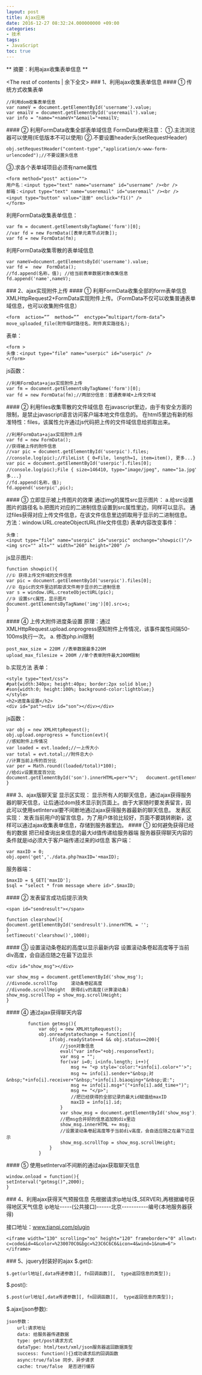 ```yaml
---
layout: post
title: Ajax应用
date: 2016-12-27 08:32:24.000000000 +09:00
categories:
- 技术
tags:
- JavaScript
toc: true
---
```

**
摘要：利用ajax收集表单信息
**
<!-- more -->
<The rest of contents | 余下全文>
### 1、利用ajax收集表单信息
#### ① 传统方式收集表单
```
//利用dom收集表单信息
var nameV = document.getElementById('username').value;
var emailV = document.getElementById('useremail').value;
var info = "name="+nameV+"&email="+emailV;
```
#### ② 利用FormData收集全部表单域信息
FormData使用注意：
①.主流浏览器可以使用(IE低版本不可以使用)
②.不要设置header头(setRequestHeader)
```
obj.setRequestHeader("content-type","application/x-www-form-urlencoded");//不要设置头信息
```
③.求各个表单域项目必须有name属性
```
<form method="post" action="">
用户名：<input type="text" name="username" id="username" /><br />
邮箱：<input type="text" name="useremail" id="useremail" /><br />
<input type="button" value="注册" onclick="f1()" />
</form>
```
利用FormData收集表单信息：
```
var fm = document.getElementsByTagName('form')[0];
//var fd = new FormData([表单元素节点对象]);
var fd = new FormData(fm);
```
利用FormData收集零散的表单域信息
```
var nameV=document.getElementsById('username').value;
var fd =  new  FormData();
//fd.append(名称，值); //给当前表单数据对象收集信息
fd.append('name',nameV);
```
### 2、ajax实现附件上传
#### ① 利用FormData收集全部的form表单信息
XMLHttpRequest2+FormData实现附件上传。（FormData不仅可以收集普通表单域信息，也可以收集附件信息）
```
<form  action=””  method=””  enctype=”multipart/form-data”>
move_uploaded_file(附件临时路径名，附件真实路径名);
```
表单：
```
<form >
头像：<input type="file" name="userpic" id="userpic" />
</form>
```
js函数：
```
//利用FormData+ajax实现附件上传
var fm = document.getElementsByTagName('form')[0];
var fd = new FormData(fm);//两部分信息：普通表单域+上传文件域
```
#### ② 利用files收集零散的文件域信息
在javascript里边，由于有安全方面的限制，是禁止javascript语言访问客户端本地文件信息的。
在html5里边有新的标准特性：files，该属性允许通过js代码把上传的文件域信息给抓取出来。
```
//利用FormData+ajax实现附件上传
var fd = new FormData();
//获得被上传的附件信息
//var pic = document.getElementById('userpic').files;
//console.log(pic);//FileList { 0=File, length=1, item=item(), 更多...}
var pic = document.getElementById('userpic').files[0];
//console.log(pic);File { size=146410, type="image/jpeg", name="1a.jpg", 更多...}
//fd.append(名称，值);
fd.append('userpic',pic);
```
#### ③ 立即显示被上传图片的效果
通过img的属性src显示图片：
a.给src设置图片的路径名
b.把图片对应的二进制信息设置到src属性里边，同样可以显示。
通过files获得对应上传文件信息，在该文件信息里边抓取用于显示的二进制信息。
方法：window.URL.createObjectURL(file文件信息)
表单内容改变事件：
```
头像：<input type="file" name="userpic" id="userpic" onchange="showpic()"/>
<img src="" alt="" width="260" height="200" />
```
js显示图片:
```
function showpic(){
//① 获得上传文件域的文件信息
var pic = document.getElementById('userpic').files[0];
//② 在pic的文件里边抓取该文件用于显示的二进制信息
var s = window.URL.createObjectURL(pic);
//③ 设置src属性，显示图片
document.getElementsByTagName('img')[0].src=s;
}

```

#### ④ 上传大附件进度条设置
原理：通过XMLHttpRequest.upload.onprogress感知附件上传情况，该事件属性间隔50-100ms执行一次。
a. 修改php.ini限制
```
post_max_size = 220M //表单数据最多220M
upload_max_filesize = 200M //单个表单附件最大200M限制
```
b.实现方法
表单：
```
<style type="text/css">
#pat{width:340px; height:40px; border:2px solid blue;}
#son{width:0; height:100%; background-color:lightblue;}
</style>
<h2>进度条设置</h2>
<div id="pat"><div id="son"></div></div>
```


js函数：
```
var obj = new XMLHttpRequest();
obj.upload.onprogress = function(evt){
//感知附件上传情况
var loaded = evt.loaded;//一上传大小
var total = evt.total;//附件总大小
//计算当前上传的百分比
var per = Math.round((loaded/total)*100);
//给div设置宽度百分比
document.getElementById('son').innerHTML=per+"%";   document.getElementById('son').style.width=per+"%";
}
```

### 3、ajax版聊天室
显示区实现：
显示所有人的聊天信息，通过ajax获得服务器的聊天信息，让后通过dom技术显示到页面上。由于大家随时要发表留言，因此可以使用setInterval要不间断地通过ajax获得服务器最新的聊天信息。
发表区实现：
发表当前用户的留言信息，为了用户体验比较好，页面不要跳转刷新，这样可以通过ajax收集表单信息，存储到服务器里边。
#### ① 如何避免获得已经有的数据
把已经查询出来信息的最大id值传递给服务器端
服务器获得聊天内容的条件就是id必须大于客户端传递过来的id信息
客户端：
```
var maxID = 0;
obj.open('get','./data.php?maxID='+maxID);
```
服务器端：
```
$maxID = $_GET['maxID'];
$sql = "select * from message where id>".$maxID;
```

#### ② 发表留言成功后提示消失
```
<span id="sendresult"></span>
```
```
function clearshow(){
document.getElementById('sendresult').innerHTML = '';
}
setTimeout('clearshow()',1000);
```

#### ③ 设置滚动条卷起的高度以显示最新内容
设置滚动条卷起高度等于当前div高度，会自适应随之在最下边显示
```
<div id="show_msg"></div>
```
```
var show_msg = document.getElementById('show_msg');
//divnode.scrollTop     滚动条卷起高度
//divnode.scrollHeight  获得div的高度(计算滚动条)
show_msg.scrollTop = show_msg.scrollHeight;
}
```
#### ④ 通过ajax获得聊天内容
```
        function getmsg(){
            var obj = new XMLHttpRequest();
            obj.onreadystatechange = function(){
                if(obj.readyState==4 && obj.status==200){
                    //json对象信息
                    eval("var info="+obj.responseText);
                    var msg = "";
                    for(var i=0; i<info.length; i++){
                        msg += "<p style='color:"+info[i].color+"'>";
                        msg += info[i].sender+"&nbsp;对&nbsp;"+info[i].receiver+"&nbsp;"+info[i].biaoqing+"&nbsp;说:";
                        msg += info[i].msg+"("+info[i].add_time+")";
                        msg += "</p>";
                        //把已经获得的全部记录的最大id赋值给maxID
                        maxID = info[i].id;
                    }
                    var show_msg = document.getElementById('show_msg');
                    //把msg合并好的信息追加到div里边
                    show_msg.innerHTML += msg;             
                    //设置滚动条卷起高度等于当前div高度，会自适应随之在最下边显示
                    show_msg.scrollTop = show_msg.scrollHeight;
                }
            }
```

#### ⑤ 使用setInterval不间断的通过ajax获取聊天信息
```
window.onload = function(){
setInterval("getmsg()",2000);
}
```

### 4、利用ajax获得天气预报信息
先根据请求ip地址($_SERVER),再根据编号获得地区天气信息
ip地址-----(公共接口)------北京-----------编号(本地服务器获得)

接口地址：www.tianqi.com/plugin
```
<iframe width="130" scrolling="no" height="120" frameborder="0" allowtransparency="true" src="http://i.tianqi.com/index.php?c=code&id=4&color=%230070C0&bgc=%23C6C6C6&icon=4&wind=1&num=6"></iframe>
```
### 5、jquery封装好的ajax
$.get():

```
$.get(url地址[,data传递参数][, fn回调函数][,  type返回信息的类型]);
```

$.post():

```
$.post(url地址[,data传递参数][, fn回调函数][,  type返回信息的类型]);
```

$.ajax(json参数):

```
json参数：
    url:请求地址
    data: 给服务器传递数据
    type: get/post请求方式
    dataType: html/text/xml/json服务器返回数据类型
    success: function(){}成功请求后的回调函数
    async:true/false 同步、异步请求
    cache: true/false  是否进行缓存
```
